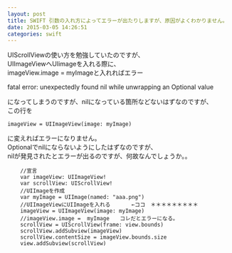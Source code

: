 ```yaml
---
layout: post
title: SWIFT 引数の入れ方によってエラーが出たりしますが、原因がよくわかりません。
date: 2015-03-05 14:26:51
categories: swift
---
```

<p>UIScrollViewの使い方を勉強していたのですが、<br>
UIImageViewへUIimageを入れる際に、<br>
imageView.image =  myImageと入れればエラー</p>

<p>fatal error: unexpectedly found nil while unwrapping an Optional value</p>

<p>になってしまうのですが、nilになっている箇所などないはずなのですが、<br>
この行を</p>

<pre><code>imageView = UIImageView(image: myImage)
</code></pre>

<p>に変えればエラーになりません。<br>
Optionalでnilにならないようにしたはずなのですが、<br>
nilが発見されたとエラーが出るのですが、何故なんでしょうか。。</p>

<pre><code>    //宣言
    var imageView: UIImageView!
    var scrollView: UIScrollView!
    //UIImageを作成
    var myImage = UIImage(named: "aaa.png")
    //UIImageViewにUIImageを入れる　　　　←ココ　＊＊＊＊＊＊＊＊＊
    imageView = UIImageView(image: myImage)
    //imageView.image =  myImage　　コレだとエラーになる。
    scrollView = UIScrollView(frame: view.bounds)
    scrollView.addSubview(imageView)
    scrollView.contentSize = imageView.bounds.size
    view.addSubview(scrollView)
</code></pre>
